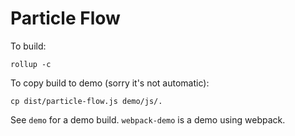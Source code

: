 # Particle Flow

To build:

```
rollup -c
```

To copy build to demo (sorry it's not automatic):

```
cp dist/particle-flow.js demo/js/.
```

See `demo` for a demo build. `webpack-demo` is a demo using webpack.
